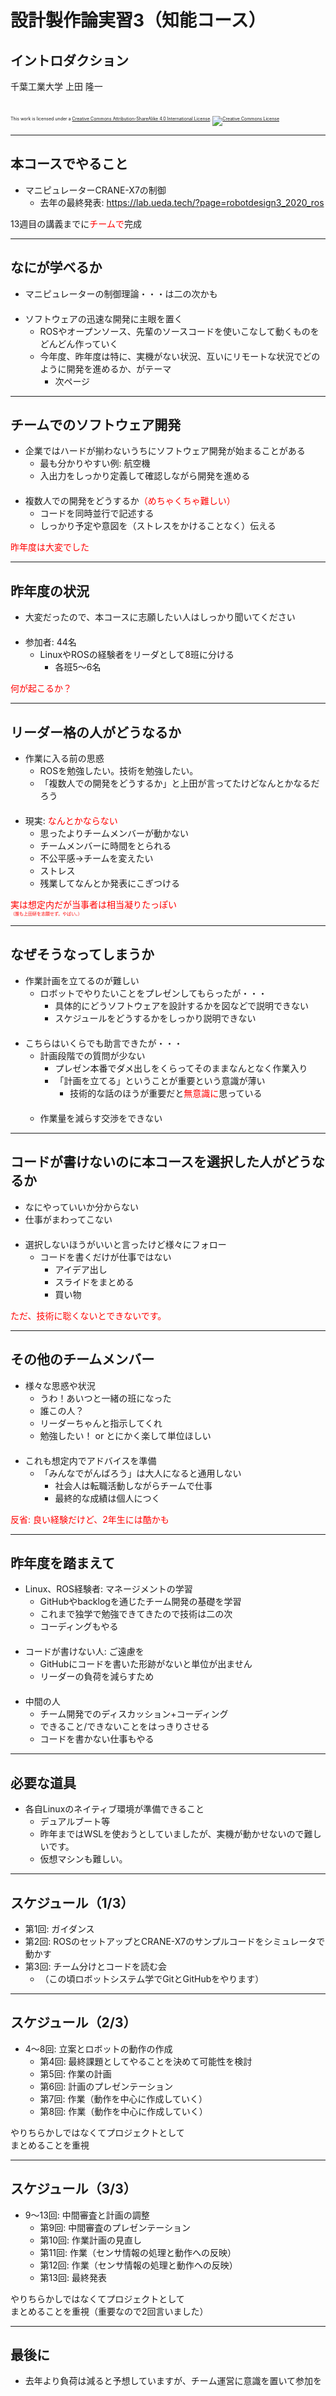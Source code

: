 # 設計製作論実習3（知能コース）

## イントロダクション

千葉工業大学 上田 隆一

<br />

<p style="font-size:50%">
This work is licensed under a <a rel="license" href="http://creativecommons.org/licenses/by-sa/4.0/">Creative Commons Attribution-ShareAlike 4.0 International License</a>.
<a rel="license" href="http://creativecommons.org/licenses/by-sa/4.0/">
<img alt="Creative Commons License" style="border-width:0" src="https://i.creativecommons.org/l/by-sa/4.0/88x31.png" /></a>
</p>

---

## 本コースでやること

* マニピュレーターCRANE-X7の制御
    * 去年の最終発表: https://lab.ueda.tech/?page=robotdesign3_2020_ros


13週目の講義までに<span style="color:red">チームで</span>完成

---

## なにが学べるか

* マニピュレーターの制御理論・・・は二の次かも<br />　
* ソフトウェアの迅速な開発に主眼を置く
    * ROSやオープンソース、先輩のソースコードを使いこなして動くものをどんどん作っていく
    * 今年度、昨年度は特に、実機がない状況、互いにリモートな状況でどのように開発を進めるか、がテーマ
        * 次ページ


---

## チームでのソフトウェア開発

* 企業ではハードが揃わないうちにソフトウェア開発が始まることがある
    * 最も分かりやすい例: 航空機
    * 入出力をしっかり定義して確認しながら開発を進める<br />　
* 複数人での開発をどうするか<span style="color:red">（めちゃくちゃ難しい）</span>
    * コードを同時並行で記述する
    * しっかり予定や意図を（ストレスをかけることなく）伝える

<span style="color:red">昨年度は大変でした</span>

---

## 昨年度の状況

* 大変だったので、本コースに志願したい人はしっかり聞いてください<br />　
* 参加者: 44名
    * LinuxやROSの経験者をリーダとして8班に分ける
        * 各班5〜6名

<span style="color:red">何が起こるか？</span>

---

## リーダー格の人がどうなるか

* 作業に入る前の思惑
    * ROSを勉強したい。技術を勉強したい。
    * 「複数人での開発をどうするか」と上田が言ってたけどなんとかなるだろう<br />　
* 現実: <span style="color:red">なんとかならない</span>
    * 思ったよりチームメンバーが動かない
    * チームメンバーに時間をとられる
    * 不公平感→チームを変えたい
    * ストレス
    * 残業してなんとか発表にこぎつける

<span style="color:red">実は想定内だが当事者は相当凝りたっぽい<br /><span style="font-size:50%">（誰も上田研を志願せず。やばい。）</span></span>

---

## なぜそうなってしまうか

* 作業計画を立てるのが難しい
    * ロボットでやりたいことをプレゼンしてもらったが・・・
        * 具体的にどうソフトウェアを設計するかを図などで説明できない
        * スケジュールをどうするかをしっかり説明できない<br />　
* こちらはいくらでも助言できたが・・・
    * 計画段階での質問が少ない
        * プレゼン本番でダメ出しをくらってそのままなんとなく作業入り
        * 「計画を立てる」ということが重要という意識が薄い
            * 技術的な話のほうが重要だと<span style="color:red">無意識に</span>思っている<br />　
    * 作業量を減らす交渉をできない

---

## コードが書けないのに本コースを選択した人がどうなるか

* なにやっていいか分からない
* 仕事がまわってこない<br />　
* 選択しないほうがいいと言ったけど様々にフォロー
    * コードを書くだけが仕事ではない
        * アイデア出し
        * スライドをまとめる
        * 買い物

<span style="color:red">ただ、技術に聡くないとできないです。</span>


---

## その他のチームメンバー

* 様々な思惑や状況
    * うわ！あいつと一緒の班になった
    * 誰この人？
    * リーダーちゃんと指示してくれ
    * 勉強したい！ or とにかく楽して単位ほしい<br />　
* これも想定内でアドバイスを準備
    * 「みんなでがんばろう」は大人になると通用しない
        * 社会人は転職活動しながらチームで仕事
        * 最終的な成績は個人につく

<span style="color:red">反省: 良い経験だけど、2年生には酷かも</span>

---

## 昨年度を踏まえて

* Linux、ROS経験者: マネージメントの学習
    * GitHubやbacklogを通じたチーム開発の基礎を学習
    * これまで独学で勉強できてきたので技術は二の次
    * コーディングもやる<br />　
* コードが書けない人: ご遠慮を
    * GitHubにコードを書いた形跡がないと単位が出ません
    * リーダーの負荷を減らすため<br />　
* 中間の人
    * チーム開発でのディスカッション+コーディング
    * できること/できないことをはっきりさせる
    * コードを書かない仕事もやる

---

## 必要な道具

* 各自Linuxのネイティブ環境が準備できること
    * デュアルブート等
    * 昨年まではWSLを使おうとしていましたが、実機が動かせないので難しいです。
    * 仮想マシンも難しい。

---

## スケジュール（1/3）

* 第1回: ガイダンス
* 第2回: ROSのセットアップとCRANE-X7のサンプルコードをシミュレータで動かす
* 第3回: チーム分けとコードを読む会
    * （この頃ロボットシステム学でGitとGitHubをやります）

---

## スケジュール（2/3）

* 4〜8回: 立案とロボットの動作の作成
    * 第4回: 最終課題としてやることを決めて可能性を検討
    * 第5回: 作業の計画
    * 第6回: 計画のプレゼンテーション
    * 第7回: 作業（動作を中心に作成していく）
    * 第8回: 作業（動作を中心に作成していく）

やりちらかしではなくてプロジェクトとして<br />まとめることを重視

---

## スケジュール（3/3）

* 9〜13回: 中間審査と計画の調整
    * 第9回: 中間審査のプレゼンテーション
    * 第10回: 作業計画の見直し
    * 第11回: 作業（センサ情報の処理と動作への反映）
    * 第12回: 作業（センサ情報の処理と動作への反映）
    * 第13回: 最終発表

やりちらかしではなくてプロジェクトとして<br />まとめることを重視（重要なので2回言いました）

---

## 最後に

* 去年より負荷は減ると予想していますが、チーム運営に意識を置いて参加を
